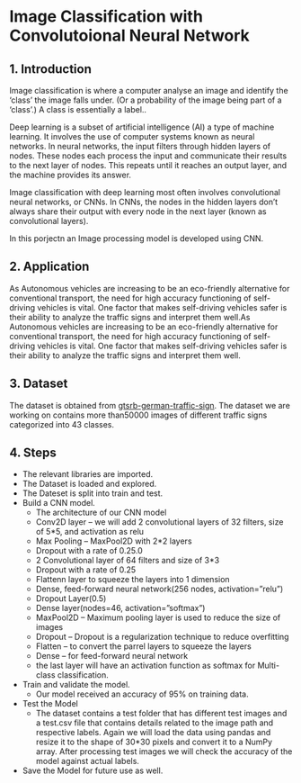 # Image Classification with Convolutoional Neural Network

## 1.    Introduction

Image classification is where a computer analyse an image and identify the ‘class’ the image falls under. (Or a probability of the image being part of a ‘class’.) A class is essentially a label.. 

Deep learning is a subset of artificial intelligence (AI) a type of machine learning. It involves the use of computer systems known as neural networks. In neural networks, the input filters through hidden layers of nodes. These nodes each process the input and communicate their results to the next layer of nodes. This repeats until it reaches an output layer, and the machine provides its answer. 

Image classification with deep learning most often involves convolutional neural networks, or CNNs. In CNNs, the nodes in the hidden layers don’t always share their output with every node in the next layer (known as convolutional layers).

In this porjectn an Image processing model is developed using CNN.

## 2. Application

As Autonomous vehicles are increasing to be an eco-friendly alternative for conventional transport, the need for high accuracy functioning of self-driving vehicles is vital. One factor that makes self-driving vehicles safer is their ability to analyze the traffic signs and interpret them well.As Autonomous vehicles are increasing to be an eco-friendly alternative for conventional transport, the need for high accuracy functioning of self-driving vehicles is vital. One factor that makes self-driving vehicles safer is their ability to analyze the traffic signs and interpret them well. 

## 3. Dataset

The dataset is obtained from [gtsrb-german-traffic-sign](https://www.kaggle.com/meowmeowmeowmeowmeow/gtsrb-german-traffic-sign).
The dataset we are working on contains more than50000 images of different traffic signs categorized into 43 classes. 

## 4. Steps

- The relevant libraries are imported. 
- The Dataset is loaded and explored.
- The Dateset is split into train and test.
- Build a CNN model.
    - The architecture of our CNN model
    - Conv2D layer –  we will add 2 convolutional layers of 32 filters, size of 5*5, and activation as relu
    - Max Pooling – MaxPool2D with 2*2 layers
    - Dropout with a rate of 0.25.0
    - 2 Convolutional layer of 64 filters and size of 3*3
    - Dropout with a rate of 0.25
    - Flattenn layer to squeeze the layers into 1 dimension
    - Dense, feed-forward neural network(256 nodes, activation=”relu”)
    - Dropout Layer(0.5)
    - Dense layer(nodes=46, activation=”softmax”)
    - MaxPool2D – Maximum pooling layer is used to reduce the size of images
    - Dropout – Dropout is a regularization technique to reduce overfitting
    - Flatten – to convert the parrel layers to squeeze the layers
    - Dense –  for feed-forward neural network
    - the last layer will have an activation function as softmax for Multi-class classification.
- Train and validate the model.
    - Our model received an accuracy of 95% on training data.
- Test the Model 
    - The dataset contains a test folder that has different test images and a test.csv file that contains details related to the image path and respective labels. Again we will load the data using pandas and resize it to the shape of 30*30 pixels and convert it to a NumPy array. After processing test images we will check the accuracy of the model against actual labels.
-  Save the Model for future use as well.